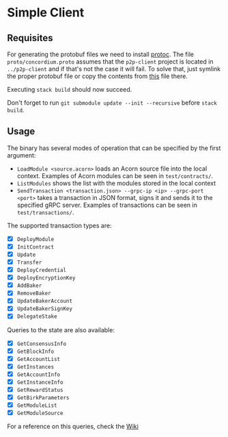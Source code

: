 # Simple Client

## Requisites

For generating the protobuf files we need to install [protoc](https://github.com/google/proto-lens/blob/master/docs/installing-protoc.md). The file `proto/concordium.proto` assumes that the `p2p-client` project is located in `../p2p-client` and if that's not the case it will fail. To solve that, just symlink the proper protobuf file or copy the contents from [this](https://gitlab.com/Concordium/p2p-client/blob/develop/src/proto/concordium_p2p_rpc.proto) file there.

Executing `stack build` should now succeed.

Don't forget to run `git submodule update --init --recursive` before `stack build`.

## Usage

The binary has several modes of operation that can be specified by the first argument:

- `LoadModule <source.acorn>` loads an Acorn source file into the local context. Examples of Acorn modules can be seen in `test/contracts/`.
- `ListModules` shows the list with the modules stored in the local context
- `SendTransaction <transaction.json> --grpc-ip <ip> --grpc-port <port>` takes a transaction in JSON format, signs it and sends it to the specified gRPC server. Examples of transactions can be seen in `test/transactions/`.

The supported transaction types are:
* [x] `DeployModule`
* [x] `InitContract`
* [x] `Update`
* [x] `Transfer`
* [x] `DeployCredential`
* [x] `DeployEncryptionKey`
* [x] `AddBaker`
* [x] `RemoveBaker`
* [x] `UpdateBakerAccount`
* [x] `UpdateBakerSignKey`
* [x] `DelegateStake`

Queries to the state are also available:
* [x] `GetConsensusInfo`
* [x] `GetBlockInfo`
* [x] `GetAccountList`
* [x] `GetInstances`
* [x] `GetAccountInfo`
* [x] `GetInstanceInfo`
* [x] `GetRewardStatus`
* [x] `GetBirkParameters`
* [x] `GetModuleList`
* [x] `GetModuleSource`

For a reference on this queries, check the [Wiki](https://gitlab.com/Concordium/notes-wiki/wikis/Consensus-queries#state-queries)
